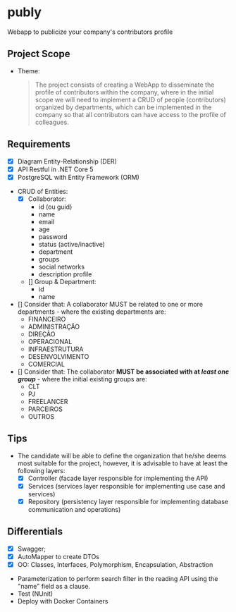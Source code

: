 # publy

Webapp to publicize your company's contributors profile

## Project Scope

- Theme:

  > The project consists of creating a WebApp to disseminate the profile of contributors within the company, where in the initial scope we will need to implement a CRUD of people (contributors) organized by departments, which can be implemented in the company so that all contributors can have access to the profile of colleagues.


## Requirements

  - [x] Diagram Entity-Relationship (DER)
  - [x] API Restful in .NET Core 5
  - [x] PostgreSQL with Entity Framework (ORM)
  - CRUD of Entities:
      - [x] Collaborator:
          - id (ou guid)
          - name
          - email
          - age
          - password
          - status (active/inactive)
          - department
          - groups
          - social networks
          - description profile
      - [] Group & Department:
          - id
          - name
  - [] Consider that: A collaborator MUST be related to one or more departments - where the existing departments are:
      - FINANCEIRO
      - ADMINISTRAÇÃO
      - DIREÇÃO
      - OPERACIONAL
      - INFRAESTRUTURA
      - DESENVOLVIMENTO
      - COMERCIAL
  - [] Consider that: The collaborator **MUST be associated with at *least one group*** - where the initial existing groups are:
      - CLT
      - PJ
      - FREELANCER
      - PARCEIROS
      - OUTROS

## Tips

- The candidate will be able to define the organization that he/she deems most suitable for the project, however, it is advisable to have at least the following layers:
    - [x] Controller (facade layer responsible for implementing the API)
    - [x] Services (services layer responsible for implementing use case and services)
    - [x] Repository (persistency layer responsible for implementing database communication and operations)

##  Differentials

  - [x] Swagger;
  - [x] AutoMapper to create DTOs
  - [x] OO: Classes, Interfaces, Polymorphism, Encapsulation, Abstraction
  - Parameterization to perform search filter in the reading API using the "name" field as a clause.
  - Test (NUnit)
  - Deploy with Docker Containers
